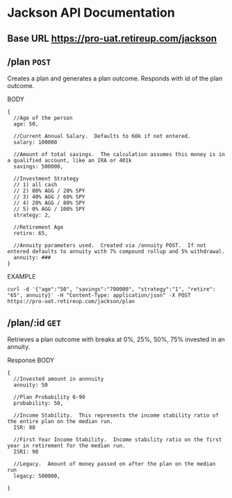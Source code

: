 
# Jackson API Documentation
## Base URL https://pro-uat.retireup.com/jackson

## /plan `POST`
Creates a plan and generates a plan outcome.  Responds with id of the plan outcome.

BODY
``` 
{
  //Age of the person
  age: 50,
  
  //Current Annual Salary.  Defaults to 60k if not entered.
  salary: 100000
  
  //Amount of total savings.  The calculation assumes this money is in a qualified account, like an IRA or 401k
  savings: 500000,
  
  //Investment Strategy
  // 1) all cash
  // 2) 80% AGG / 20% SPY
  // 3) 40% AGG / 60% SPY
  // 4) 20% AGG / 80% SPY
  // 5) 0% AGG / 100% SPY 
  strategy: 2,
  
  //Retirement Age
  retire: 65,
  
  //Annuity parameters used.  Created via /annuity POST.  If not entered defaults to annuity with 7% compound rollup and 5% withdrawal.
  annuity: ###
}
```

EXAMPLE
```
curl -d '{"age":"50", "savings":"700000", "strategy":"1", "retire": "65", annuity}' -H "Content-Type: application/json" -X POST https://pro-uat.retireup.com/jackson/plan
```

## /plan/:id `GET`
Retrieves a plan outcome with breaks at 0%, 25%, 50%, 75% invested in an annuity.

Response BODY
``` 
{
  //Invested amount in annnuity
  annuity: 50
  
  //Plan Probability 0-99
  probability: 50,
  
  //Income Stability.  This represents the income stability ratio of the entire plan on the median run.
  ISR: 88
  
  //First Year Income Stability.  Income stability ratio on the first year in retirement for the median run.
  ISR1: 90
  
  //Legacy.  Amount of money passed on after the plan on the median run
  legacy: 500000,
  
}
```
